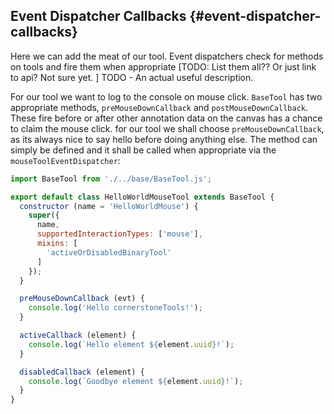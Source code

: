 ## Event Dispatcher Callbacks {#event-dispatcher-callbacks}

Here we can add the meat of our tool. Event dispatchers check for methods on tools and fire them when appropriate [TODO: List them all?? Or just link to api? Not sure yet. ]
TODO - An actual useful description.

For our tool we want to log to the console on mouse click. `BaseTool` has two appropriate methods, `preMouseDownCallback` and `postMouseDownCallback`. These fire before or after other annotation data on the canvas has a chance to claim the mouse click. for our tool we shall choose `preMouseDownCallback`, as its always nice to say hello before doing anything else. The method can simply be defined and it shall be called when appropriate via the `mouseToolEventDispatcher`:

```js
import BaseTool from './../base/BaseTool.js';

export default class HelloWorldMouseTool extends BaseTool {
  constructor (name = 'HelloWorldMouse') {
    super({
      name,
      supportedInteractionTypes: ['mouse'],
      mixins: [
        'activeOrDisabledBinaryTool'
      ]
    });
  }

  preMouseDownCallback (evt) {
    console.log('Hello cornerstoneTools!');
  }

  activeCallback (element) {
    console.log(`Hello element ${element.uuid}!`);
  }

  disabledCallback (element) {
    console.log(`Goodbye element ${element.uuid}!`);
  }
}
```
